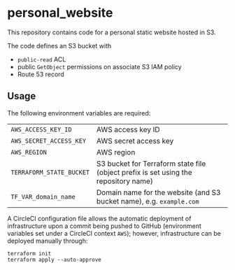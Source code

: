 # personal_website

This repository contains code for a personal static website hosted in S3.

The code defines an S3 bucket with

* `public-read` ACL
* public `GetObject` permissions on associate S3 IAM policy
* Route 53 record

## Usage

The following environment variables are required:

|||
|--|--|
| `AWS_ACCESS_KEY_ID` | AWS access key ID |
| `AWS_SECRET_ACCESS_KEY` | AWS secret access key |
| `AWS_REGION` | AWS region |
| `TERRAFORM_STATE_BUCKET` | S3 bucket for Terraform state file (object prefix is set using the repository name) |
| `TF_VAR_domain_name` | Domain name for the website (and S3 bucket name), e.g. `example.com` |

A CircleCI configuration file allows the automatic deployment of infrastructure upon a commit being pushed to GitHub
(environment variables set under a CircleCI context `AWS`); however, infrastructure can be deployed manually through:

```
terraform init
terraform apply --auto-approve
```
